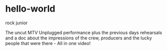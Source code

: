 # hello-world

rock junior

The uncut MTV Unplugged performance plus the previous days rehearsals and a doc about the impressions of the crew, producers and the lucky people that were there - All in one video!
